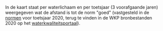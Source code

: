 In de kaart staat per waterlichaam en per toetsjaar (3 voorafgaande jaren) weergegeven wat de afstand is tot de norm "goed" (vastgesteld in de [normen](https://www.waterkwaliteitsportaal.nl/wkp.webapplication/) voor toetsjaar 2020, terug te vinden in de WKP bronbestanden 2020 op het [waterkwaliteitsportaal](http://www.waterkwaliteitsportaal.nl/)).

